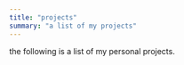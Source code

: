 ```yaml
---
title: "projects"
summary: "a list of my projects"
---
```

the following is a list of my personal projects.